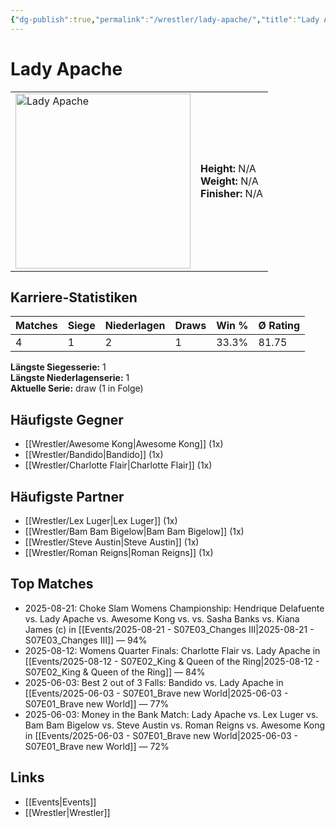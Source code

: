 ```yaml
---
{"dg-publish":true,"permalink":"/wrestler/lady-apache/","title":"Lady Apache","tags":["wrestler"],"noteIcon":""}
---
```



# Lady Apache

<table>
        <tr>
        <td><img src="https://github.com/CptSpaulding1980/choke-slam-wrestling/releases/download/images/Lady_Apache.png" width="280" alt="Lady Apache"></td>
        <td>
        <b>Height:</b> N/A<br>
        <b>Weight:</b> N/A<br>
        <b>Finisher:</b> N/A<br>
        </td>
        </tr>
        </table>
        
## Karriere-Statistiken

| Matches | Siege | Niederlagen | Draws | Win % | Ø Rating |
|---------|-------|-------------|-------|-------|-----------|
| 4 | 1 | 2 | 1 | 33.3% | 81.75 |

**Längste Siegesserie:** 1<br>**Längste Niederlagenserie:** 1<br>**Aktuelle Serie:** draw (1 in Folge)


## Häufigste Gegner
- [[Wrestler/Awesome Kong\|Awesome Kong]] (1x)
- [[Wrestler/Bandido\|Bandido]] (1x)
- [[Wrestler/Charlotte Flair\|Charlotte Flair]] (1x)

## Häufigste Partner
- [[Wrestler/Lex Luger\|Lex Luger]] (1x)
- [[Wrestler/Bam Bam Bigelow\|Bam Bam Bigelow]] (1x)
- [[Wrestler/Steve Austin\|Steve Austin]] (1x)
- [[Wrestler/Roman Reigns\|Roman Reigns]] (1x)

## Top Matches
- 2025-08-21: Choke Slam Womens Championship: Hendrique Delafuente vs. Lady Apache vs. Awesome Kong vs. vs. Sasha Banks vs. Kiana James (c) in [[Events/2025-08-21 - S07E03_Changes III\|2025-08-21 - S07E03_Changes III]] — 94%
- 2025-08-12: Womens Quarter Finals: Charlotte Flair vs. Lady Apache in [[Events/2025-08-12 - S07E02_King & Queen of the Ring\|2025-08-12 - S07E02_King & Queen of the Ring]] — 84%
- 2025-06-03: Best 2 out of 3 Falls: Bandido vs. Lady Apache in [[Events/2025-06-03 - S07E01_Brave new World\|2025-06-03 - S07E01_Brave new World]] — 77%
- 2025-06-03: Money in the Bank Match: Lady Apache vs. Lex Luger vs. Bam Bam Bigelow vs. Steve Austin vs. Roman Reigns vs. Awesome Kong in [[Events/2025-06-03 - S07E01_Brave new World\|2025-06-03 - S07E01_Brave new World]] — 72%

## Links
- [[Events\|Events]]
- [[Wrestler\|Wrestler]]
